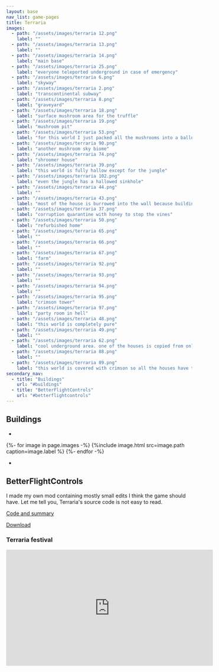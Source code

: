 ```yaml
---
layout: base
nav_list: game-pages
title: Terraria
images:
  - path: "/assets/images/terraria 12.png"
    label: ""
  - path: "/assets/images/terraria 13.png"
    label: ""
  - path: "/assets/images/terraria 14.png"
    label: "main base"
  - path: "/assets/images/terraria 25.png"
    label: "everyone teleported underground in case of emergency"
  - path: "/assets/images/terraria 6.png"
    label: "skyway"
  - path: "/assets/images/terraria 2.png"
    label: "transcontinental subway"
  - path: "/assets/images/terraria 8.png"
    label: "graveyard"
  - path: "/assets/images/terraria 18.png"
    label: "surface mushroom area for the truffle"
  - path: "/assets/images/terraria 19.png"
    label: "mushroom pit"
  - path: "/assets/images/terraria 53.png"
    label: "for this world I just packed all the mushrooms into a balloon in the sky"
  - path: "/assets/images/terraria 90.png"
    label: "another mushroom sky biome"
  - path: "/assets/images/terraria 74.png"
    label: "shroomer house"
  - path: "/assets/images/terraria 39.png"
    label: "this world is fully hallow except for the jungle"
  - path: "/assets/images/terraria 102.png"
    label: "even the jungle has a hallowed sinkhole"
  - path: "/assets/images/terraria 44.png"
    label: ""
  - path: "/assets/images/terraria 43.png"
    label: "most of the house is burrowed into the wall because building is hard"
  - path: "/assets/images/terraria 37.png"
    label: "corruption quarantine with honey to stop the vines"
  - path: "/assets/images/terraria 50.png"
    label: "refurbished home"
  - path: "/assets/images/terraria 65.png"
    label: ""
  - path: "/assets/images/terraria 66.png"
    label: ""
  - path: "/assets/images/terraria 67.png"
    label: "farm"
  - path: "/assets/images/terraria 92.png"
    label: ""
  - path: "/assets/images/terraria 93.png"
    label: ""
  - path: "/assets/images/terraria 94.png"
    label: ""
  - path: "/assets/images/terraria 95.png"
    label: "crimson tower"
  - path: "/assets/images/terraria 97.png"
    label: "party room in hell"
  - path: "/assets/images/terraria 48.png"
    label: "this world is completely pure"
  - path: "/assets/images/terraria 49.png"
    label: ""
  - path: "/assets/images/terraria 62.png"
    label: "cool underground area. one of the houses is copied from online"
  - path: "/assets/images/terraria 88.png"
    label: ""
  - path: "/assets/images/terraria 89.png"
    label: "this world is covered with crimson so all the houses have to be in the air. I also found the design online."
secondary_nav:
  - title: "Buildings"
    url: "#buildings"
  - title: "BetterFlightControls"
    url: "#betterflightcontrols"
---
```


## Buildings

- 

{%- for image in page.images -%}
{%include image.html src=image.path caption=image.label %}
{%- endfor -%}

-

## BetterFlightControls

I made my own mod containing mostly small edits I think the game should have. Let me tell you, Terraria's source code is not easy to read.

[Code and summary](https://codeberg.org/nieve/ImprovedFlightControls/)

[Download](https://codeberg.org/nieve/ImprovedFlightControls/releases)  

### Terraria festival

<iframe width="560" height="315" src="https://www.youtube-nocookie.com/embed/25fS4ngupGs?si=IDLnxypeSQ-VKVCN" title="YouTube video player" frameborder="0" allow="encrypted-media; picture-in-picture; web-share" allowfullscreen></iframe>




